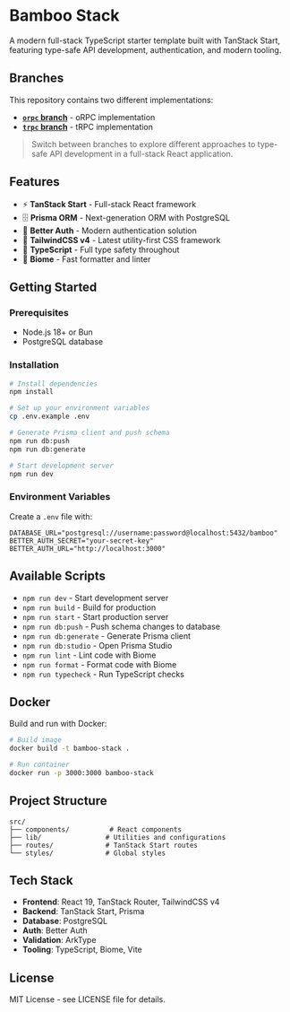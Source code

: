 # Bamboo Stack

A modern full-stack TypeScript starter template built with TanStack Start, featuring type-safe API development, authentication, and modern tooling.

## Branches

This repository contains two different implementations:

- **[`orpc` branch](https://github.com/devpanda0/bamboo-stack/tree/orpc)** - oRPC implementation
- **[`trpc` branch](https://github.com/devpanda0/bamboo-stack/tree/trpc)** - tRPC implementation

> Switch between branches to explore different approaches to type-safe API development in a full-stack React application.

## Features

- ⚡ **TanStack Start** - Full-stack React framework
- 🗄️ **Prisma ORM** - Next-generation ORM with PostgreSQL
- 🔐 **Better Auth** - Modern authentication solution
- 🎨 **TailwindCSS v4** - Latest utility-first CSS framework
- 📝 **TypeScript** - Full type safety throughout
- 🧹 **Biome** - Fast formatter and linter

## Getting Started

### Prerequisites

- Node.js 18+ or Bun
- PostgreSQL database

### Installation

```bash
# Install dependencies
npm install

# Set up your environment variables
cp .env.example .env

# Generate Prisma client and push schema
npm run db:push
npm run db:generate

# Start development server
npm run dev
```

### Environment Variables

Create a `.env` file with:

```env
DATABASE_URL="postgresql://username:password@localhost:5432/bamboo"
BETTER_AUTH_SECRET="your-secret-key"
BETTER_AUTH_URL="http://localhost:3000"
```

## Available Scripts

- `npm run dev` - Start development server
- `npm run build` - Build for production
- `npm run start` - Start production server
- `npm run db:push` - Push schema changes to database
- `npm run db:generate` - Generate Prisma client
- `npm run db:studio` - Open Prisma Studio
- `npm run lint` - Lint code with Biome
- `npm run format` - Format code with Biome
- `npm run typecheck` - Run TypeScript checks

## Docker

Build and run with Docker:

```bash
# Build image
docker build -t bamboo-stack .

# Run container
docker run -p 3000:3000 bamboo-stack
```

## Project Structure

```
src/
├── components/          # React components
├── lib/                # Utilities and configurations
├── routes/             # TanStack Start routes
└── styles/             # Global styles
```

## Tech Stack

- **Frontend**: React 19, TanStack Router, TailwindCSS v4
- **Backend**: TanStack Start, Prisma
- **Database**: PostgreSQL
- **Auth**: Better Auth
- **Validation**: ArkType
- **Tooling**: TypeScript, Biome, Vite

## License

MIT License - see LICENSE file for details.